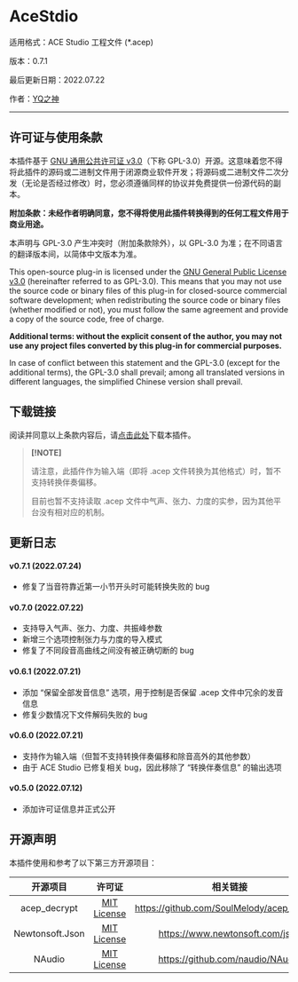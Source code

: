 # AceStdio

适用格式：ACE Studio 工程文件 (*.acep)

版本：0.7.1

最后更新日期：2022.07.22

作者：[YQ之神](https://space.bilibili.com/102844209)

---

## 许可证与使用条款

本插件基于 [GNU 通用公共许可证 v3.0](https://www.gnu.org/licenses/gpl-3.0.html)（下称 GPL-3.0）开源。这意味着您不得将此插件的源码或二进制文件用于闭源商业软件开发；将源码或二进制文件二次分发（无论是否经过修改）时，您必须遵循同样的协议并免费提供一份源代码的副本。

**附加条款：未经作者明确同意，您不得将使用此插件转换得到的任何工程文件用于商业用途。**

本声明与 GPL-3.0 产生冲突时（附加条款除外），以 GPL-3.0 为准；在不同语言的翻译版本间，以简体中文版本为准。

This open-source plug-in is licensed under the [GNU General Public License v3.0](https://www.gnu.org/licenses/gpl-3.0.html) (hereinafter referred to as GPL-3.0). This means that you may not use the source code or binary files of this plug-in for closed-source commercial software development; when redistributing the source code or binary files (whether modified or not), you must follow the same agreement and provide a copy of the source code, free of charge.

**Additional terms: without the explicit consent of the author, you may not use any project files converted by this plug-in for commercial purposes.**

In case of conflict between this statement and the GPL-3.0 (except for the additional terms), the GPL-3.0 shall prevail; among all translated versions in different languages, the simplified Chinese version shall prevail.

## 下载链接

阅读并同意以上条款内容后，请[点击此处](https://openvpi-1307911855.cos.ap-beijing.myqcloud.com/plugins/ace/opensvip_plugin_ace_0.7.1.zip)下载本插件。

> **[!NOTE]**
>
> 请注意，此插件作为输入端（即将 .acep 文件转换为其他格式）时，暂不支持转换伴奏偏移。
>
> 目前也暂不支持读取 .acep 文件中气声、张力、力度的实参，因为其他平台没有相对应的机制。

## 更新日志

#### v0.7.1 (2022.07.24)

- 修复了当音符靠近第一小节开头时可能转换失败的 bug

#### v0.7.0 (2022.07.22)

- 支持导入气声、张力、力度、共振峰参数
- 新增三个选项控制张力与力度的导入模式
- 修复了不同段音高曲线之间没有被正确切断的 bug

#### v0.6.1 (2022.07.21)

- 添加 “保留全部发音信息” 选项，用于控制是否保留 .acep 文件中冗余的发音信息
- 修复少数情况下文件解码失败的 bug

#### v0.6.0 (2022.07.21)

- 支持作为输入端（但暂不支持转换伴奏偏移和除音高外的其他参数）
- 由于 ACE Studio 已修复相关 bug，因此移除了 “转换伴奏信息” 的输出选项

#### v0.5.0 (2022.07.12)

- 添加许可证信息并正式公开

## 开源声明

本插件使用和参考了以下第三方开源项目：

|    开源项目     |                    许可证                     |                  相关链接                  |
| :-------------: | :-------------------------------------------: | :----------------------------------------: |
|  acep_decrypt   | [MIT License](https://licenses.nuget.org/MIT) | https://github.com/SoulMelody/acep_decrypt |
| Newtonsoft.Json | [MIT License](https://licenses.nuget.org/MIT) |      https://www.newtonsoft.com/json       |
|     NAudio      | [MIT License](https://licenses.nuget.org/MIT) |      https://github.com/naudio/NAudio      |

